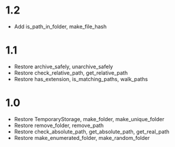 # 1.2
- Add is_path_in_folder, make_file_hash

# 1.1
- Restore archive_safely, unarchive_safely
- Restore check_relative_path, get_relative_path
- Restore has_extension, is_matching_paths, walk_paths

# 1.0
- Restore TemporaryStorage, make_folder, make_unique_folder
- Restore remove_folder, remove_path
- Restore check_absolute_path, get_absolute_path, get_real_path
- Restore make_enumerated_folder, make_random_folder
